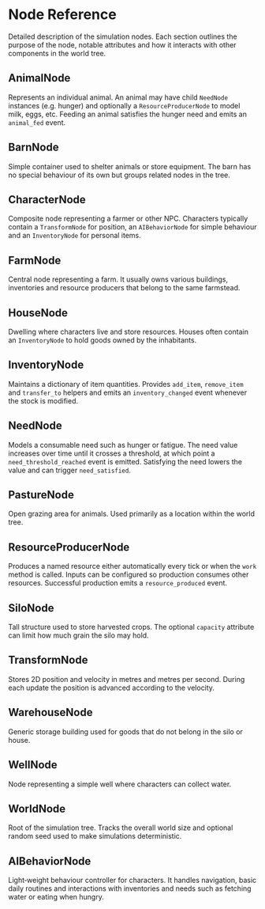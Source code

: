 # Node Reference

Detailed description of the simulation nodes. Each section outlines the
purpose of the node, notable attributes and how it interacts with other
components in the world tree.

## AnimalNode

Represents an individual animal. An animal may have child
`NeedNode` instances (e.g. hunger) and optionally a
`ResourceProducerNode` to model milk, eggs, etc. Feeding an
animal satisfies the hunger need and emits an `animal_fed` event.

## BarnNode

Simple container used to shelter animals or store equipment. The barn has
no special behaviour of its own but groups related nodes in the tree.

## CharacterNode

Composite node representing a farmer or other NPC. Characters typically
contain a `TransformNode` for position, an `AIBehaviorNode` for simple
behaviour and an `InventoryNode` for personal items.

## FarmNode

Central node representing a farm. It usually owns various buildings,
inventories and resource producers that belong to the same farmstead.

## HouseNode

Dwelling where characters live and store resources. Houses often contain
an `InventoryNode` to hold goods owned by the inhabitants.

## InventoryNode

Maintains a dictionary of item quantities. Provides `add_item`,
`remove_item` and `transfer_to` helpers and emits an `inventory_changed`
event whenever the stock is modified.

## NeedNode

Models a consumable need such as hunger or fatigue. The need value
increases over time until it crosses a threshold, at which point a
`need_threshold_reached` event is emitted. Satisfying the need lowers the
value and can trigger `need_satisfied`.

## PastureNode

Open grazing area for animals. Used primarily as a location within the
world tree.

## ResourceProducerNode

Produces a named resource either automatically every tick or when the
`work` method is called. Inputs can be configured so production consumes
other resources. Successful production emits a `resource_produced` event.

## SiloNode

Tall structure used to store harvested crops. The optional `capacity`
attribute can limit how much grain the silo may hold.

## TransformNode

Stores 2D position and velocity in metres and metres per second. During
each update the position is advanced according to the velocity.

## WarehouseNode

Generic storage building used for goods that do not belong in the silo or
house.

## WellNode

Node representing a simple well where characters can collect water.

## WorldNode

Root of the simulation tree. Tracks the overall world size and optional
random seed used to make simulations deterministic.

## AIBehaviorNode

Light‑weight behaviour controller for characters. It handles navigation,
basic daily routines and interactions with inventories and needs such as
fetching water or eating when hungry.
